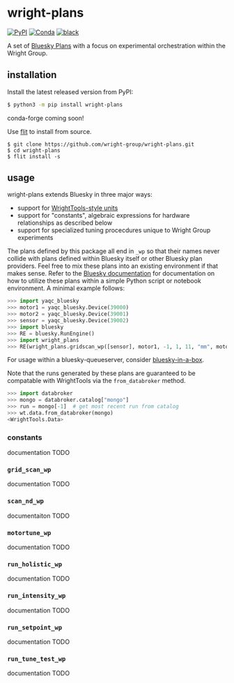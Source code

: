 # wright-plans 

[![PyPI](https://img.shields.io/pypi/v/wright-plans)](https://pypi.org/project/wright-plans)
[![Conda](https://img.shields.io/conda/vn/conda-forge/wright-plans)](https://anaconda.org/conda-forge/wright-plans)
[![black](https://img.shields.io/badge/code--style-black-black)](https://black.readthedocs.io/)

A set of [Bluesky Plans](https://blueskyproject.io/bluesky/plans.html) with a focus on experimental orchestration within the Wright Group.

## installation

Install the latest released version from PyPI:

```bash
$ python3 -m pip install wright-plans
```

conda-forge coming soon!

Use [flit](https://flit.readthedocs.io/) to install from source.

```
$ git clone https://github.com/wright-group/wright-plans.git
$ cd wright-plans
$ flit install -s
```

## usage

wright-plans extends Bluesky in three major ways:
- support for [WrightTools-style units](http://wright.tools/en/stable/units.html)
- support for "constants", algebraic expressions for hardware relationships as described below
- support for specialized tuning procecdures unique to Wright Group experiments

The plans defined by this package all end in `_wp` so that their names never collide with plans defined within Bluesky itself or other Bluesky plan providers.
Feel free to mix these plans into an existing environment if that makes sense.
Refer to the [Bluesky documentation](https://blueskyproject.io/bluesky/) for documentation on how to utilize these plans within a simple Python script or notebook environment.
A minimal example follows:

```python
>>> import yaqc_bluesky
>>> motor1 = yaqc_bluesky.Device(39000)
>>> motor2 = yaqc_bluesky.Device(39001)
>>> sensor = yaqc_bluesky.Device(39002)
>>> import bluesky
>>> RE = bluesky.RunEngine()
>>> import wright_plans
>>> RE(wright_plans.gridscan_wp([sensor], motor1, -1, 1, 11, "mm", motor2, -1, 1, 11, "mm")
```

For usage within a bluesky-queueserver, consider [bluesky-in-a-box](https://github.com/wright-group/bluesky-in-a-box).

Note that the runs generated by these plans are guaranteed to be compatable with WrightTools via the `from_databroker` method.

```python
>>> import databroker
>>> mongo = databroker.catalog["mongo"]
>>> run = mongo[-1]  # get most recent run from catalog
>>> wt.data.from_databroker(mongo)
<WrightTools.Data>
```

### constants

documentation TODO

### `grid_scan_wp`

documentation TODO

### `scan_nd_wp`

documentaiton TODO

### `motortune_wp`

documentation TODO

### `run_holistic_wp`

documentation TODO

### `run_intensity_wp`

documentation TODO

### `run_setpoint_wp`

documentation TODO

### `run_tune_test_wp`

documentation TODO



